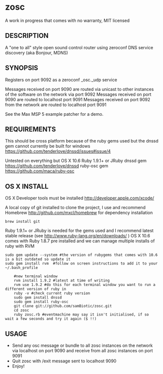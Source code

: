 zosc
====
A work in progress that comes with no warranty, MIT licensed

DESCRIPTION
---------------------
A "one to all" style open sound control router using zeroconf DNS service discovery (aka Bonjour, MDNS)

SYNOPSIS
----------------
Registers on port 9092 as a zeroconf _osc._udp service

Messages received on port 9090 are routed via unicast to other instances of the software on the network via port 9092
Messages received on port 9090 are routed to localhost port 9091
Messages received on port 9092 from the network are routed to localhost port 9091

See the Max MSP 5 example patcher for a demo.

REQUIREMENTS
--------------------------
This should be cross platform because of the ruby gems used but the dnssd gem cannot currently be built for windows https://github.com/tenderlove/dnssd/issues#issue/4

Untested on everything but OS X 10.6
Ruby 1.9.1+ or JRuby
dnssd gem https://github.com/tenderlove/dnssd
ruby-osc gem https://github.com/maca/ruby-osc

OS X INSTALL 
---------------------
OS X Developer tools must be installed http://developer.apple.com/xcode/

A local copy of git installed to clone the project, I use and recommend Homebrew http://github.com/mxcl/homebrew for dependency installation

	brew install git

Ruby 1.9.1+ or JRuby is needed for the gems used and I recommend latest stable release (see http://www.ruby-lang.org/en/downloads/ )
OS X 10.6 comes with Ruby 1.8.7 pre installed and we can manage multiple installs of ruby with RVM

	sudo gem update --system #the version of rubygems that comes with 10.6 is a bit outdated so update it
	sudo gem install rvm  #follow on screen instructions to add it to your ~/.bash_profile

        #new terminal window
        rvm install 1.9.2 #latest at time of writing
        rvm use 1.9.2 #do this for each terminal window you want to run a different version of ruby in
        ruby -v #check current ruby version
        sudo gem install dnssd
        sudo gem install ruby-osc
        git clone git://github.com/samBiotic/zosc.git
        cd zosc
        ruby zosc.rb #eventmachine may say it isn't initialised, if so wait a few seconds and try it again ($ !!)

USAGE
-----------	
* Send any osc message or bundle to all zosc instances on the network via localhost on port 9090 and receive from all zosc instances on port 9091
* Quit zosc with /exit message sent to localhost 9090
* Enjoy!